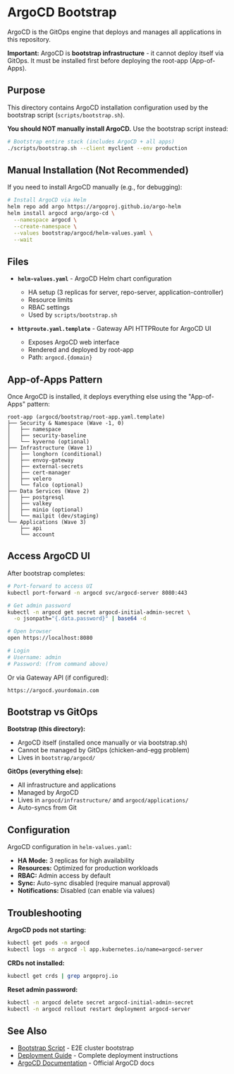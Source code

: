 # ArgoCD Bootstrap

ArgoCD is the GitOps engine that deploys and manages all applications in this repository.

**Important:** ArgoCD is **bootstrap infrastructure** - it cannot deploy itself via GitOps. It must be installed first before deploying the root-app (App-of-Apps).

## Purpose

This directory contains ArgoCD installation configuration used by the bootstrap script (`scripts/bootstrap.sh`).

**You should NOT manually install ArgoCD.** Use the bootstrap script instead:

```bash
# Bootstrap entire stack (includes ArgoCD + all apps)
./scripts/bootstrap.sh --client myclient --env production
```

## Manual Installation (Not Recommended)

If you need to install ArgoCD manually (e.g., for debugging):

```bash
# Install ArgoCD via Helm
helm repo add argo https://argoproj.github.io/argo-helm
helm install argocd argo/argo-cd \
  --namespace argocd \
  --create-namespace \
  --values bootstrap/argocd/helm-values.yaml \
  --wait
```

## Files

- **`helm-values.yaml`** - ArgoCD Helm chart configuration
  - HA setup (3 replicas for server, repo-server, application-controller)
  - Resource limits
  - RBAC settings
  - Used by `scripts/bootstrap.sh`

- **`httproute.yaml.template`** - Gateway API HTTPRoute for ArgoCD UI
  - Exposes ArgoCD web interface
  - Rendered and deployed by root-app
  - Path: `argocd.{domain}`

## App-of-Apps Pattern

Once ArgoCD is installed, it deploys everything else using the "App-of-Apps" pattern:

```
root-app (argocd/bootstrap/root-app.yaml.template)
├── Security & Namespace (Wave -1, 0)
│   ├── namespace
│   ├── security-baseline
│   └── kyverno (optional)
├── Infrastructure (Wave 1)
│   ├── longhorn (conditional)
│   ├── envoy-gateway
│   ├── external-secrets
│   ├── cert-manager
│   ├── velero
│   └── falco (optional)
├── Data Services (Wave 2)
│   ├── postgresql
│   ├── valkey
│   ├── minio (optional)
│   └── mailpit (dev/staging)
└── Applications (Wave 3)
    ├── api
    └── account
```

## Access ArgoCD UI

After bootstrap completes:

```bash
# Port-forward to access UI
kubectl port-forward -n argocd svc/argocd-server 8080:443

# Get admin password
kubectl -n argocd get secret argocd-initial-admin-secret \
  -o jsonpath="{.data.password}" | base64 -d

# Open browser
open https://localhost:8080

# Login
# Username: admin
# Password: (from command above)
```

Or via Gateway API (if configured):

```
https://argocd.yourdomain.com
```

## Bootstrap vs GitOps

**Bootstrap (this directory):**
- ArgoCD itself (installed once manually or via bootstrap.sh)
- Cannot be managed by GitOps (chicken-and-egg problem)
- Lives in `bootstrap/argocd/`

**GitOps (everything else):**
- All infrastructure and applications
- Managed by ArgoCD
- Lives in `argocd/infrastructure/` and `argocd/applications/`
- Auto-syncs from Git

## Configuration

ArgoCD configuration in `helm-values.yaml`:

- **HA Mode:** 3 replicas for high availability
- **Resources:** Optimized for production workloads
- **RBAC:** Admin access by default
- **Sync:** Auto-sync disabled (require manual approval)
- **Notifications:** Disabled (can enable via values)

## Troubleshooting

**ArgoCD pods not starting:**
```bash
kubectl get pods -n argocd
kubectl logs -n argocd -l app.kubernetes.io/name=argocd-server
```

**CRDs not installed:**
```bash
kubectl get crds | grep argoproj.io
```

**Reset admin password:**
```bash
kubectl -n argocd delete secret argocd-initial-admin-secret
kubectl -n argocd rollout restart deployment argocd-server
```

## See Also

- [Bootstrap Script](../../scripts/bootstrap.sh) - E2E cluster bootstrap
- [Deployment Guide](../../docs/getting-started/DEPLOYMENT.md) - Complete deployment instructions
- [ArgoCD Documentation](https://argo-cd.readthedocs.io/) - Official ArgoCD docs

